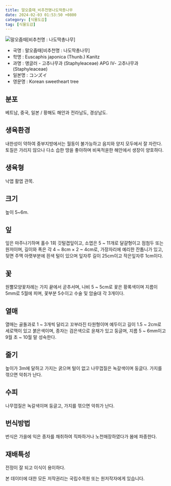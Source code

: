 ```yaml
---
title: 말오줌때_비추천명나도딱총나무
date: 2024-02-03 01:53:50 +0800
category: [식물도감]
tag: [식물도감]
---
```




![말오줌때[비추천명 : 나도딱총나무]](/fileUpload/plants/basic/Staphyleaceae/Euscaphis/17215/17215_1_th2.JPG)
- 국명 : 말오줌때[비추천명 : 나도딱총나무]
- 학명 : Euscaphis japonica (Thunb.) Kanitz
- 과명 : 앵글러 - 고추나무과 (Staphyleaceae) APG Ⅳ- 고추나무과 (Staphyleaceae)
- 일본명 : コンズイ
- 영문명 : Korean sweetheart tree


## 분포
베트남, 중국, 일본 / 황해도 해안과 전라남도, 경상남도.
## 생육환경
내한성이 약하여 중부지방에서는 월동이 불가능하고 음지와 양지 모두에서 잘 자란다. 토질은 가리지 않으나 다소 습한 땅을 좋아하며 비옥적윤한 해안에서 생장이 양호하다.
## 생육형
낙엽 활엽 관목. 
## 크기
높이 5~6m.
## 잎
잎은 마주나기하며 홀수 1회 깃털겹잎이고, 소엽은 5 ~ 11개로 달걀형이고 점첨두 또는 원저이며, 길이와 폭은 각 4 ~ 8cm × 2 ~ 4cm로, 가장자리에 예리한 잔톱니가 있고, 뒷면 주맥 아랫부분에 흰색 털이 있으며 잎자루 길이 25cm이고 작은잎자루 1cm이다.
## 꽃
원뿔모양꽃차례는 가지 끝에서 곧추서며, 나비 5 ~ 5cm로 꽃은 황록색이며 지름이 5mm로 5월에 피며, 꽃부분 5수이고 수술 및 암술대 각 3개이다.
## 열매
열매는 골돌과로 1 ~ 3개씩 달리고 꼬부라진 타원형이며 예두이고 길이 1.5 ~ 2cm로 세로맥이 있고 붉은색이며, 종자는 검은색으로 윤채가 있고 둥글며, 지름 5 ~ 6mm이고 9월 초 ~ 10월 말 성숙한다.
## 줄기
높이가 3m에 달하고 가지는 굵으며 털이 없고 나무껍질은 녹갈색이며 둥글다. 가지를 꺾으면 악취가 난다.
## 수피
나무껍질은 녹갈색이며 둥글고, 가지를 꺾으면 악취가 난다.
## 번식방법
번식은 가을에 익은 종자를 채취하여 직파하거나 노천매장하였다가 봄에 파종한다.
## 재배특성
전정이 잘 되고 이식이 용이하다.






본 데이터에 대한 모든 저작권리는 국립수목원 또는 원저작자에게 있습니다.
